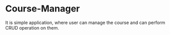 # Course-Manager
It is simple application, where user can manage the course and can perform CRUD operation on them.
